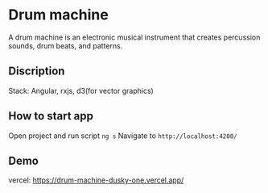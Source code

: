 # Drum machine
A drum machine is an electronic musical instrument that creates percussion sounds, drum beats, and patterns. 

## Discription
Stack: Angular, rxjs, d3(for vector graphics)

## How to start app
Open project and run script `ng s`
Navigate to `http://localhost:4200/`

## Demo
vercel: https://drum-machine-dusky-one.vercel.app/
